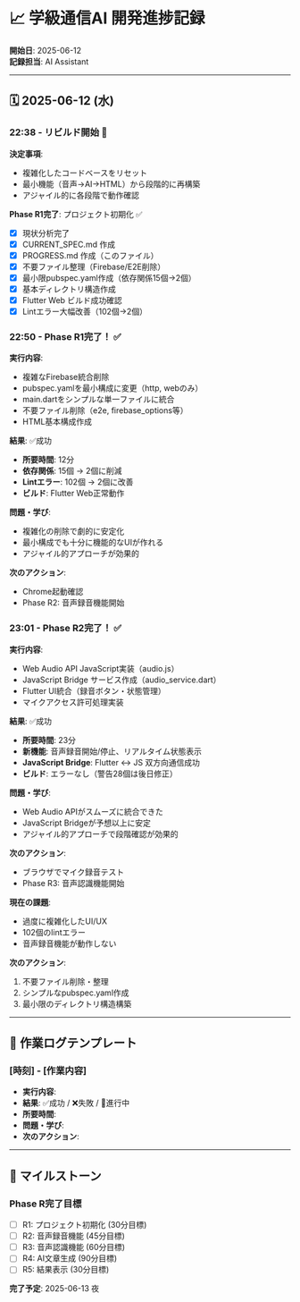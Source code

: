 # 📈 学級通信AI 開発進捗記録

**開始日**: 2025-06-12  
**記録担当**: AI Assistant

---

## 🗓️ **2025-06-12 (水)**

### **22:38 - リビルド開始** 🚀

**決定事項**: 
- 複雑化したコードベースをリセット
- 最小機能（音声→AI→HTML）から段階的に再構築
- アジャイル的に各段階で動作確認

**Phase R1完了**: プロジェクト初期化 ✅
- [x] 現状分析完了
- [x] CURRENT_SPEC.md 作成
- [x] PROGRESS.md 作成（このファイル）
- [x] 不要ファイル整理（Firebase/E2E削除）
- [x] 最小限pubspec.yaml作成（依存関係15個→2個）
- [x] 基本ディレクトリ構造作成
- [x] Flutter Web ビルド成功確認
- [x] Lintエラー大幅改善（102個→2個）

### **22:50 - Phase R1完了！** ✅

**実行内容**: 
- 複雑なFirebase統合削除
- pubspec.yamlを最小構成に変更（http, webのみ）
- main.dartをシンプルな単一ファイルに統合
- 不要ファイル削除（e2e, firebase_options等）
- HTML基本構成作成

**結果**: ✅成功
- **所要時間**: 12分
- **依存関係**: 15個 → 2個に削減
- **Lintエラー**: 102個 → 2個に改善
- **ビルド**: Flutter Web正常動作

**問題・学び**: 
- 複雑化の削除で劇的に安定化
- 最小構成でも十分に機能的なUIが作れる
- アジャイル的アプローチが効果的

**次のアクション**: 
- Chrome起動確認
- Phase R2: 音声録音機能開始

### **23:01 - Phase R2完了！** ✅

**実行内容**: 
- Web Audio API JavaScript実装（audio.js）
- JavaScript Bridge サービス作成（audio_service.dart）
- Flutter UI統合（録音ボタン・状態管理）
- マイクアクセス許可処理実装

**結果**: ✅成功
- **所要時間**: 23分
- **新機能**: 音声録音開始/停止、リアルタイム状態表示
- **JavaScript Bridge**: Flutter ↔ JS 双方向通信成功
- **ビルド**: エラーなし（警告28個は後日修正）

**問題・学び**: 
- Web Audio APIがスムーズに統合できた
- JavaScript Bridgeが予想以上に安定
- アジャイル的アプローチで段階確認が効果的

**次のアクション**: 
- ブラウザでマイク録音テスト
- Phase R3: 音声認識機能開始

**現在の課題**:
- 過度に複雑化したUI/UX
- 102個のlintエラー
- 音声録音機能が動作しない

**次のアクション**:
1. 不要ファイル削除・整理
2. シンプルなpubspec.yaml作成
3. 最小限のディレクトリ構造構築

---

## 📝 **作業ログテンプレート**

### **[時刻] - [作業内容]**
- **実行内容**: 
- **結果**: ✅成功 / ❌失敗 / 🔄進行中
- **所要時間**: 
- **問題・学び**: 
- **次のアクション**: 

---

## 🎯 **マイルストーン**

### **Phase R完了目標**
- [ ] R1: プロジェクト初期化 (30分目標)
- [ ] R2: 音声録音機能 (45分目標)  
- [ ] R3: 音声認識機能 (60分目標)
- [ ] R4: AI文章生成 (90分目標)
- [ ] R5: 結果表示 (30分目標)

**完了予定**: 2025-06-13 夜 